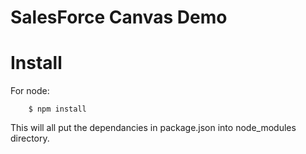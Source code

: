 SalesForce Canvas Demo
======================

# Install

For node:

        $ npm install

This will all put the dependancies in package.json into node_modules directory.